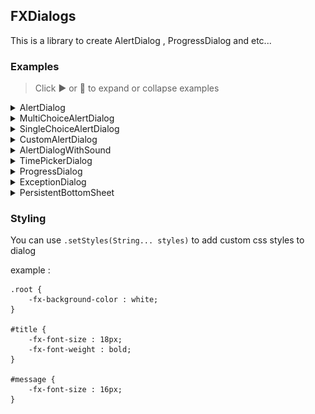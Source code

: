 ## FXDialogs

This is a library to create AlertDialog , ProgressDialog and etc...

### Examples

> Click ▶️ or 🔽 to expand or collapse examples

<details>
<summary>AlertDialog</summary>

```java
var alert = new AlertDialog.Builder()
        .setTitle("Title")
        .setMessage("Message")
        .setPositiveButton("Ok", System.out::println)
        .create();
alert.initModality(Modality.APPLICATION_MODAL);
alert.show();
```

<img src="images/alert-dialog-demo-1.png" alt="AlertDialog">
</details>

<details>
<summary>MultiChoiceAlertDialog</summary>

```java
var alert = new AlertDialog.Builder()
        .setTitle("Title")
        .setMessage("Message")
        .setPositiveButton("Ok", System.out::println)
        .setMultiChoiceItems(new String[]{"A","B","C","D","E"}, new Integer[]{0,2,3}, (which, isChecked) -> {
            if (isChecked)
                System.out.println(which + " checked");
            })
        .create();
alert.initModality(Modality.APPLICATION_MODAL);
alert.show();
```

<img src="images/alert-dialog-demo-2.png" alt="MultiChoiceAlertDialog">
</details>

<details>
<summary>SingleChoiceAlertDialog</summary>

```java
var alert = new AlertDialog.Builder()
        .setTitle("Title")
        .setMessage("Message")
        .setPositiveButton("Ok", System.out::println)
        .setSingleChoiceItems(new String[]{"A","B","C","D"}, 2, which -> System.out.println(which + "checked"))
        .create(); 
alert.initModality(Modality.APPLICATION_MODAL);
alert.show();
```

<img src="images/alert-diaog-demo-3.png" alt="SingleChoiceAlertDialog">
</details>

<details>
<summary>CustomAlertDialog</summary>

```java
var customNodeContainer = new HBox();
customNodeContainer.setPadding(new Insets(10));
var textField = new TextField();
HBox.setHgrow(textField, Priority.ALWAYS);
textField.setPromptText("Name");   
                       
customNodeContainer.getChildren().add(textField);

var alert = new AlertDialog.Builder()
        .setTitle("Name")
        .setMessage("Enter your name in below text field")
        .setPositiveButton("Ok", which -> System.out.println(textField.getText()))
        .setNode(customNodeContainer)
        .create();
alert.initModality(Modality.APPLICATION_MODAL);
alert.show();
```

<img src="images/alert-dialog-demo-4.png" alt="CustomAlertDialog">
</details>

<details>
<summary>AlertDialogWithSound</summary>

```java
var alert = new AlertDialog.Builder()   
        .setTitle("DialogWithSound")
        .setMessage("The sound will be play when dialog shown")
        .setPositiveButton("Ok", System.out::println)
        .setSound(Sounds.ChimesGlassy)
        .create();
alert.initModality(Modality.APPLICATION_MODAL);
alert.show();
```

Note : you should add javafx.media dependency when you want to use sounds
</details>


<details>
<summary>TimePickerDialog</summary>

```java
var timePickerDialog = new TimePickerDialog.Builder(time -> System.out.println(time.toString()))
        .create();
timePickerDialog.initModality(Modality.APPLICATION_MODAL);
timePickerDialog.show();
```

<img src="images/timepicker-dialog-demo.png" alt="TimePickerDialog">
</details>

<details>
<summary>ProgressDialog</summary>

```java
var progressDialog = new ProgressDialog.Builder()
        .setTitle("Title")
        .setMessage("Message")
        .setProgressBar(ProgressDialog.ProgressBarType.Bar)
        .create();
progressDialog.initModality(Modality.APPLICATION_MODAL);
progressDialog.show();

progressDialog.setProgress(.5);
```

<img src="images/progress-dialog-demo.png" alt="ProgressDialog">
</details>

<details>
<summary>ExceptionDialog</summary>

```java
try {
    System.out.println(20/0);
}catch (ArithmeticException e) {
    var exceptionDialog = new ExceptionDialog.Builder()
            .setMessage(e.getMessage())
            .setException(e)
            .create();
    exceptionDialog.show();
}
```

<img src="images/exception-dialog-demo.png" alt="ExceptionDialog">
</details>

<details>
<summary>PersistentBottomSheet</summary>

```java
var root = new BorderPane();

        var persistentBottomSheet = new PersistentBottomSheet();
        persistentBottomSheet.setMinHeight(150);
        persistentBottomSheet.setStyle("-fx-background-color : orange;");
        persistentBottomSheet.dragHandlerImageProperty().set(new Image(Objects.requireNonNull(getClass().getResourceAsStream("icons/round_horizontal_rule_white_24dp.png"))));
        persistentBottomSheet.setDuration(Duration.seconds(.5));
        persistentBottomSheet.addSupportResizing();

        var label = new Label("Bottom Sheet");
        label.setStyle("-fx-text-fill : white; -fx-font-size : 18px;");
        var bottomSheetContentRoot = new StackPane(label);
        bottomSheetContentRoot.setPadding(new Insets(15));

        persistentBottomSheet.getChildren().add(bottomSheetContentRoot);

        var showButton = new Button("Show");
        showButton.setPrefSize(75, 25);
        showButton.setOnAction(event -> {
            persistentBottomSheet.showingProperty().set(!persistentBottomSheet.isShowing());
            if (persistentBottomSheet.isShowing())
                showButton.setText("Hide");
            else
                showButton.setText("Show");
        });

        root.setCenter(new StackPane(showButton));
        root.setBottom(persistentBottomSheet);
```

<img src="images/persistent-bottom-sheet-demo-1.png" alt="PersistentBottomSheetDemo">
<img src="images/persistent-bottom-sheet-demo-2.png" alt="PersistentBottomSheetDemo">

</details>


### Styling

You can use `.setStyles(String... styles)` to add custom css styles to dialog

example :

```
.root {
    -fx-background-color : white;
}

#title {
    -fx-font-size : 18px;
    -fx-font-weight : bold;
}

#message {
    -fx-font-size : 16px;
}
```
